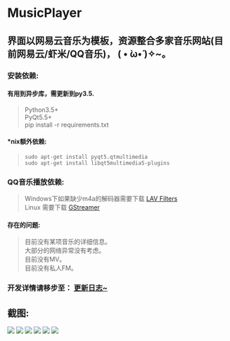 # MusicPlayer
## 界面以网易云音乐为模板，资源整合多家音乐网站(目前网易云/虾米/QQ音乐)， ( • ̀ω•́ )✧~。

### 安装依赖:
#### 有用到异步库，需更新到py3.5.
> Python3.5+ <br />
> PyQt5.5+ <br />
> pip install -r requirements.txt

#### \*nix额外依赖:
> `sudo apt-get install pyqt5.qtmultimedia` <br />
> `sudo apt-get install libqt5multimedia5-plugins`

### QQ音乐播放依赖:
> Windows下如果缺少m4a的解码器需要下载 <a href="https://github.com/Nevcairiel/LAVFilters/releases">LAV Filters</a> <br>
> Linux 需要下载 <a href="https://gstreamer.freedesktop.org/">GStreamer</a>


#### 存在的问题:
> 目前没有某项音乐的详细信息。<br />
> 大部分的网络异常没有考虑。 <br />
> 目前没有MV。 <br />
> 目前没有私人FM。 <br />

### 开发详情请移步至： <a href="https://github.com/HuberTRoy/MusicPlayer/blob/master/doc/updateLog.md">更新日志~</a>

## 截图:
<img src="https://github.com/HuberTRoy/MusicPlayer/blob/master/testpic/22.jpg"/>

<img src="https://github.com/HuberTRoy/MusicPlayer/blob/master/testpic/16.jpg"/>

<img src="https://github.com/HuberTRoy/MusicPlayer/blob/master/testpic/19.jpg"/>

<img src="https://github.com/HuberTRoy/MusicPlayer/blob/master/testpic/23.jpg"/>

<img src="https://github.com/HuberTRoy/MusicPlayer/blob/master/testpic/10.jpg"/>

<img src="https://github.com/HuberTRoy/MusicPlayer/blob/master/testpic/14.jpg"/>




